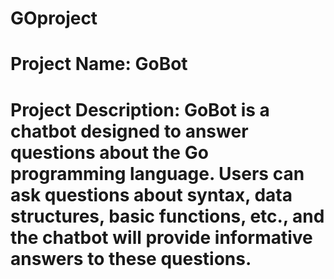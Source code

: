 # GOproject
# Project Name: GoBot

# Project Description: GoBot is a chatbot designed to answer questions about the Go programming language. Users can ask questions about syntax, data structures, basic functions, etc., and the chatbot will provide informative answers to these questions.
